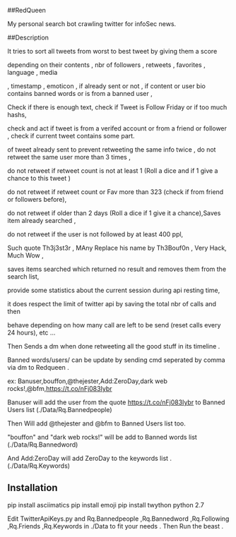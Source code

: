 ##RedQueen

My personal search bot crawling twitter for infoSec news.

##Description

It tries to sort all tweets from worst to best tweet by giving them a score
 
depending on their contents , nbr of followers , retweets , favorites , language , media 

, timestamp , emoticon , if already sent or not , if content or user bio contains banned words or is from a banned user ,

Check if there is enough text, check if Tweet is Follow Friday or if too much hashs,

check and act if tweet is from a verifed account or from a friend or follower , check if current tweet contains some part.

of tweet already sent to prevent retweeting the same info twice , do not retweet the same user more than 3 times ,

do not retweet if retweet count is not at least 1 (Roll a dice and if 1 give a chance to this tweet )

do not retweet if retweet count or Fav more than 323 (check if from friend or followers before), 

do not retweet if older than 2 days (Roll a dice if 1 give it a chance),Saves item already searched ,

do not retweet if the user is not followed by at least 400 ppl,

Such quote Th3j3st3r , MAny Replace his name by Th3Bouf0n , Very Hack, Much Wow ,  

saves items searched which returned no result and removes them from the search list,

provide some statistics about the current session during api resting time,

it does respect the limit of twitter api by saving the total nbr of calls and then

behave depending on how many call are left to be send (reset calls every 24 hours), etc ...


Then Sends a dm when done retweeting all the good stuff in its timeline .


Banned words/users/ can be update by sending cmd seperated by comma via dm to Redqueen .

ex: Banuser,bouffon,@thejester,Add:ZeroDay,dark web rocks!,@bfm,https://t.co/nFj083Iybr

Banuser will add the user from the quote https://t.co/nFj083Iybr to Banned Users list (./Data/Rq.Bannedpeople)

Then Will add @thejester and @bfm to Banned Users list too.

"bouffon" and "dark web rocks!" will be add to Banned words list (./Data/Rq.Bannedword)

And Add:ZeroDay will add ZeroDay to the keywords list .(./Data/Rq.Keywords)

## Installation

pip install asciimatics
pip install emoji
pip install twython
python 2.7


Edit TwitterApiKeys.py and Rq.Bannedpeople ,Rq.Bannedword ,Rq.Following ,Rq.Friends ,Rq.Keywords in ./Data to fit your needs .
Then Run the beast .
